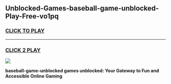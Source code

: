 
## Unblocked-Games-baseball-game-unblocked-Play-Free-vo1pq
<h3>
<a href="https://premium76.site?title=baseball-game-unblocked&ref=19M">CLICK TO PLAY</a></h3>
<hr>

<h3>
<a href="https://premium76.site?title=baseball-game-unblocked&ref=19M">CLICK 2 PLAY</a>
  
</h3>

<a href="https://premium76.site?title=baseball-game-unblocked&ref=19M"><img src="https://clearcache.store/games.png"></a>


**baseball-game-unblocked games unblocked: Your Gateway to Fun and Accessible Online Gaming**
